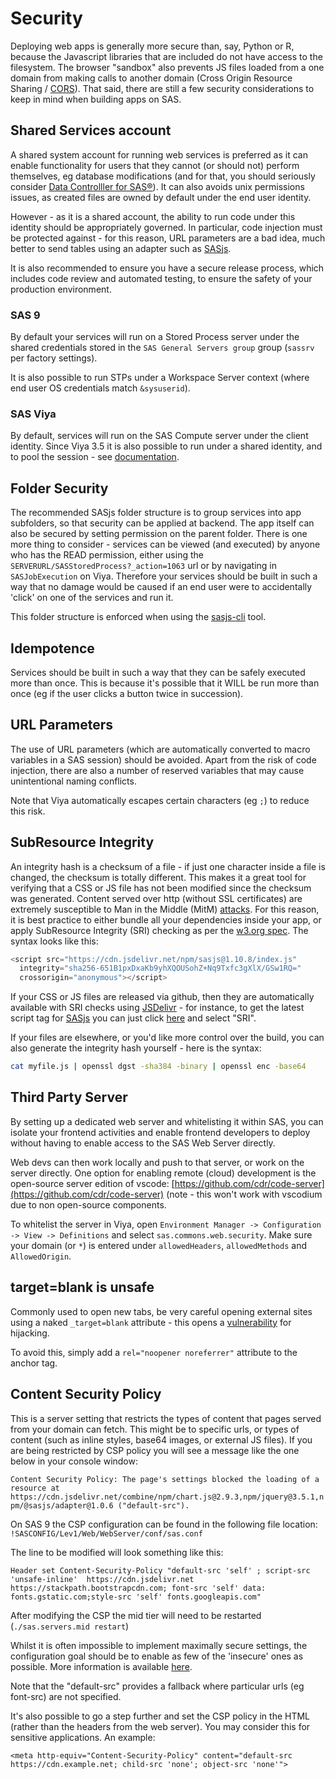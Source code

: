 Security
====================

Deploying web apps is generally more secure than, say, Python or R, because the Javascript libraries that are included do not have access to the filesystem. The browser "sandbox" also prevents JS files loaded from a one domain from making calls to another domain (Cross Origin Resource Sharing / [CORS](/cors/)). That said, there are still a few security considerations to keep in mind when building apps on SAS.

Shared Services account
---------------------

A shared system account for running web services is preferred as it can enable functionality for users that they cannot (or should not) perform themselves, eg database modifications (and for that, you should seriously consider [Data Controlller for SAS®](https://datacontroller.io)).  It can also avoids unix permissions issues, as created files are owned by default under the end user identity.

However - as it is a shared account, the ability to run code under this identity should be appropriately governed.  In particular, code injection must be protected against - for this reason, URL parameters are a bad idea, much better to send tables using an adapter such as [SASjs](https://github.com/sasjs/adapter). 

It is also recommended to ensure you have a secure release process, which includes code review and automated testing, to ensure the safety of your production environment.

### SAS 9
By default your services will run on a Stored Process server under the shared credentials stored in the `SAS General Servers group` group (`sassrv` per factory settings). 

It is also possible to run STPs under a Workspace Server context (where end user OS credentials match `&sysuserid`). 

### SAS Viya
By default, services will run on the SAS Compute server under the client identity.  Since Viya 3.5 it is also possible to run under a shared identity, and to pool the session - see [documentation](https://go.documentation.sas.com/?cdcId=calcdc&cdcVersion=3.5&docsetId=calcontexts&docsetTarget=n1hjn8eobk5pyhn1wg3ja0drdl6h.htm&locale=en).


Folder Security
---------------------

The recommended SASjs folder structure is to group services into app subfolders, so that security can be applied at backend. The app itself can also be secured by setting permission on the parent folder. There is one more thing to consider - services can be viewed (and executed) by anyone who has the READ permission, either using the `SERVERURL/SASStoredProcess?_action=1063` url or by navigating in `SASJobExecution` on Viya. Therefore your services should be built in such a way that no damage would be caused if an end user were to accidentally 'click' on one of the services and run it.

This folder structure is enforced when using the [sasjs-cli](https://github.com/sasjs/cli) tool.

Idempotence
---------------------

Services should be built in such a way that they can be safely executed more than once. This is because it's possible that it WILL be run more than once (eg if the user clicks a button twice in succession).

URL Parameters
---------------------
The use of URL parameters (which are automatically converted to macro variables in a SAS session) should be avoided.  Apart from the risk of code injection, there are also a number of reserved variables that may cause unintentional naming conflicts.

Note that Viya automatically escapes certain characters (eg `;`) to reduce this risk.

SubResource Integrity
---------------------

An integrity hash is a checksum of a file - if just one character inside a file is changed, the checksum is totally different. This makes it a great tool for verifying that a CSS or JS file has not been modified since the checksum was generated. Content served over http (without SSL certificates) are extremely susceptible to Man in the Middle (MitM) [attacks](https://hackernoon.com/a-hacker-intercepted-your-wifi-traffic-stole-your-contacts-passwords-financial-data-heres-how-4fc0df9ff152). For this reason, it is best practice to either bundle all your dependencies inside your app, or apply SubResource Integrity (SRI) checking as per the [w3.org spec](https://www.w3.org/TR/SRI). The syntax looks like this:

```JavaScript
<script src="https://cdn.jsdelivr.net/npm/sasjs@1.10.8/index.js"
  integrity="sha256-651B1pxDxaKb9yhXQOUSohZ+Nq9Txfc3gXlX/GSw1RQ="
  crossorigin="anonymous"></script>
```

If your CSS or JS files are released via github, then they are automatically available with SRI checks using [JSDelivr](https://www.jsdelivr.com/) - for instance, to get the latest script tag for [SASjs](https://github.com/sasjs/adapter) you can just click [here](https://www.jsdelivr.com/package/npm/sasjs?tab=collection) and select "SRI".

If your files are elsewhere, or you'd like more control over the build, you can also generate the integrity hash yourself - here is the syntax:

```Bash
cat myfile.js | openssl dgst -sha384 -binary | openssl enc -base64
```

Third Party Server
---------------------

By setting up a dedicated web server and whitelisting it within SAS, you can isolate your frontend activities and enable frontend developers to deploy without having to enable access to the SAS Web Server directly.

Web devs can then work locally and push to that server, or work on the server directly.  One option for enabling remote (cloud) development is the open-source server edition of vscode: [https://github.com/cdr/code-server](https://github.com/cdr/code-server) (note - this won't work with vscodium due to non open-source components.


To whitelist the server in Viya, open `Environment Manager -> Configuration -> View -> Definitions` and select  `sas.commons.web.security`.  Make sure your domain (or `*`) is entered under `allowedHeaders`, `allowedMethods` and `AllowedOrigin`.

target=blank is unsafe
---------------------
Commonly used to open new tabs, be very careful opening external sites using a naked `_target=blank` attribute - this opens a [vulnerability](https://medium.com/@jitbit/target-blank-the-most-underestimated-vulnerability-ever-96e328301f4c#.oh7ggu8gn) for hijacking.

To avoid this, simply add a `rel="noopener noreferrer"` attribute to the anchor tag.


Content Security Policy
---------------------
This is a server setting that restricts the types of content that pages served from your domain can fetch. This might be to specific urls, or types of content (such as inline styles, base64 images, or external JS files).  If you are being restricted by CSP policy you will see a message like the one below in your console window:

`Content Security Policy: The page's settings blocked the loading of a resource at https://cdn.jsdelivr.net/combine/npm/chart.js@2.9.3,npm/jquery@3.5.1,npm/@sasjs/adapter@1.0.6 ("default-src").`

On SAS 9 the CSP configuration can be found in the following file location:  `!SASCONFIG/Lev1/Web/WebServer/conf/sas.conf`

The line to be modified will look something like this:
```
Header set Content-Security-Policy "default-src 'self' ; script-src 'unsafe-inline'  https://cdn.jsdelivr.net https://stackpath.bootstrapcdn.com; font-src 'self' data: fonts.gstatic.com;style-src 'self' fonts.googleapis.com"
```

After modifying the CSP the mid tier will need to be restarted (`./sas.servers.mid restart`)

Whilst it is often impossible to implement maximally secure settings, the configuration goal should be to enable as few of the 'insecure' ones as possible.  More information is available [here](https://content-security-policy.com/).

Note that the "default-src" provides a fallback where particular urls (eg font-src) are not specified.

It's also possible to go a step further and set the CSP policy in the HTML (rather than the headers from the web server).  You may consider this for sensitive applications.  An example:

```
<meta http-equiv="Content-Security-Policy" content="default-src https://cdn.example.net; child-src 'none'; object-src 'none'">
```

<meta name="description" content="Security Considerations when building HTML5 Web Apps on SAS 9 or SAS Viya">